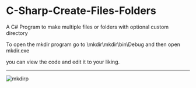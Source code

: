 # C-Sharp-Create-Files-Folders
A C# Program to make multiple files or folders with optional custom directory

To open the mkdir program go to \mkdir\mkdir\bin\Debug and then open mkdir.exe

you can view the code and edit it to your liking.

_____________________________________________________________
![mkdirp](https://user-images.githubusercontent.com/80118008/125911806-b7086b28-4065-4b27-9f2b-b270f2b3ea05.PNG)

